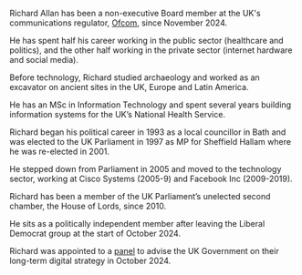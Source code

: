 Richard Allan has been a non-executive Board member at the UK's communications regulator, [Ofcom](https://www.ofcom.org.uk/about-ofcom/structure-and-leadership/ofcom-board), since November 2024.

He has spent half his career working in the public sector (healthcare and politics), and the other half working in the private sector (internet hardware and social media).

Before technology, Richard studied archaeology and worked as an excavator on ancient sites in the UK, Europe and Latin America.

He has an MSc in Information Technology and spent several years building information systems for the UK’s National Health Service.

Richard began his political career in 1993 as a local councillor in Bath and was elected to the UK Parliament in 1997 as MP for Sheffield Hallam where he was re-elected in 2001.

He stepped down from Parliament in 2005 and moved to the technology sector, working at Cisco Systems (2005-9) and Facebook Inc (2009-2019).

Richard has been a member of the UK Parliament’s unelected second chamber, the House of Lords, since 2010.

He sits as a politically independent member after leaving the Liberal Democrat group at the start of October 2024.

Richard was appointed to a [panel](https://www.gov.uk/government/news/tech-experts-to-shape-government-digital-vision-to-drive-innovation-and-boost-public-services) to advise the UK Government on their long-term digital strategy in October 2024.

